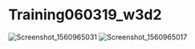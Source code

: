 # Training060319_w3d2
![Screenshot_1560965031](https://user-images.githubusercontent.com/51375497/59786813-1c5b3580-9296-11e9-8596-f9d56be2b58a.png)
![Screenshot_1560965017](https://user-images.githubusercontent.com/51375497/59786820-211fe980-9296-11e9-9744-15c13618e151.png)
